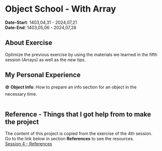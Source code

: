 # Object School - With Array
**Date-Start**: 1403,04,31 - 2024,07,21<br>
**Date-End**: 1403,05,06 - 2024,07,28<br>

## About Exercise
Optimize the previous exercise by using the materials we learned in the fifth session (Arrays) as well as the new tips.

## My Personal Experience
🟢 **Object Info**: How to prepare an info section for an object in the necessary time.<br><br>

## Reference - Things that I got help from to make the project
The content of this project is copied from the exercise of the 4th session. Go to the link below in section **References** to see the resources.<br>
[Session 4 - References](https://github.com/amirhossein-github/teacher-khateri/tree/main/courses/course-1/session-4/exercise/README.md#reference---things-that-i-got-help-from-to-make-the-project)